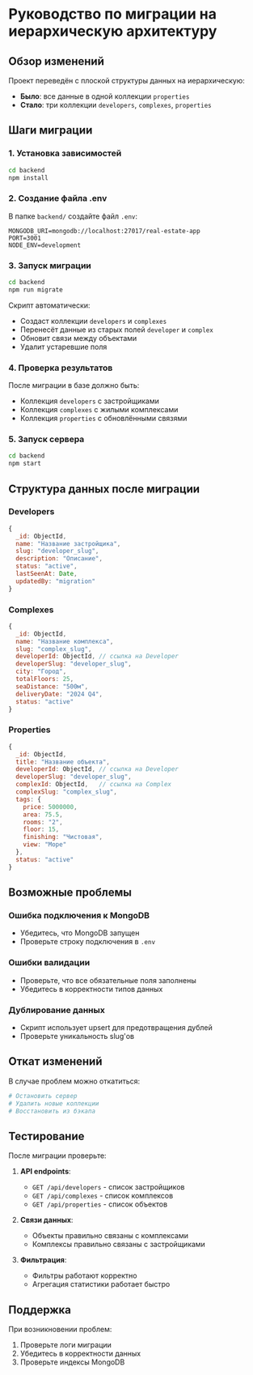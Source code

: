 # Руководство по миграции на иерархическую архитектуру

## Обзор изменений

Проект переведён с плоской структуры данных на иерархическую:
- **Было**: все данные в одной коллекции `properties`
- **Стало**: три коллекции `developers`, `complexes`, `properties`

## Шаги миграции

### 1. Установка зависимостей

```bash
cd backend
npm install
```

### 2. Создание файла .env

В папке `backend/` создайте файл `.env`:

```env
MONGODB_URI=mongodb://localhost:27017/real-estate-app
PORT=3001
NODE_ENV=development
```

### 3. Запуск миграции

```bash
cd backend
npm run migrate
```

Скрипт автоматически:
- Создаст коллекции `developers` и `complexes`
- Перенесёт данные из старых полей `developer` и `complex`
- Обновит связи между объектами
- Удалит устаревшие поля

### 4. Проверка результатов

После миграции в базе должно быть:
- Коллекция `developers` с застройщиками
- Коллекция `complexes` с жилыми комплексами  
- Коллекция `properties` с обновлёнными связями

### 5. Запуск сервера

```bash
cd backend
npm start
```

## Структура данных после миграции

### Developers
```javascript
{
  _id: ObjectId,
  name: "Название застройщика",
  slug: "developer_slug",
  description: "Описание",
  status: "active",
  lastSeenAt: Date,
  updatedBy: "migration"
}
```

### Complexes
```javascript
{
  _id: ObjectId,
  name: "Название комплекса",
  slug: "complex_slug",
  developerId: ObjectId, // ссылка на Developer
  developerSlug: "developer_slug",
  city: "Город",
  totalFloors: 25,
  seaDistance: "500м",
  deliveryDate: "2024 Q4",
  status: "active"
}
```

### Properties
```javascript
{
  _id: ObjectId,
  title: "Название объекта",
  developerId: ObjectId, // ссылка на Developer
  developerSlug: "developer_slug",
  complexId: ObjectId,   // ссылка на Complex
  complexSlug: "complex_slug",
  tags: {
    price: 5000000,
    area: 75.5,
    rooms: "2",
    floor: 15,
    finishing: "Чистовая",
    view: "Море"
  },
  status: "active"
}
```

## Возможные проблемы

### Ошибка подключения к MongoDB
- Убедитесь, что MongoDB запущен
- Проверьте строку подключения в `.env`

### Ошибки валидации
- Проверьте, что все обязательные поля заполнены
- Убедитесь в корректности типов данных

### Дублирование данных
- Скрипт использует upsert для предотвращения дублей
- Проверьте уникальность slug'ов

## Откат изменений

В случае проблем можно откатиться:

```bash
# Остановить сервер
# Удалить новые коллекции
# Восстановить из бэкапа
```

## Тестирование

После миграции проверьте:

1. **API endpoints**:
   - `GET /api/developers` - список застройщиков
   - `GET /api/complexes` - список комплексов
   - `GET /api/properties` - список объектов

2. **Связи данных**:
   - Объекты правильно связаны с комплексами
   - Комплексы правильно связаны с застройщиками

3. **Фильтрация**:
   - Фильтры работают корректно
   - Агрегация статистики работает быстро

## Поддержка

При возникновении проблем:
1. Проверьте логи миграции
2. Убедитесь в корректности данных
3. Проверьте индексы MongoDB
